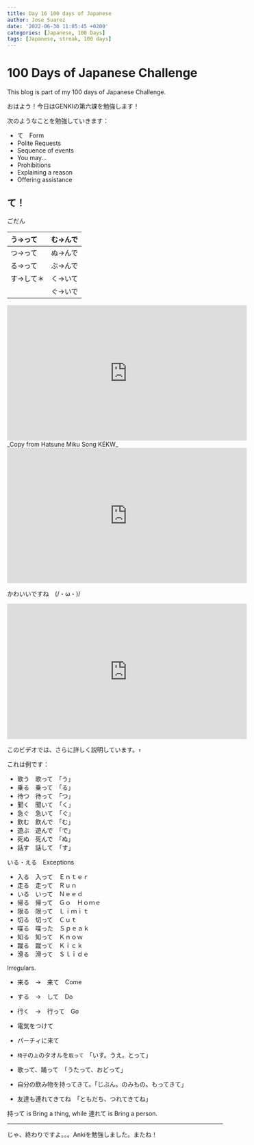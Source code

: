 ```yaml
---
title: Day 16 100 days of Japanese
author: Jose Suarez
date: '2022-06-30 11:05:45 +0200'
categories: [Japanese, 100 Days]
tags: [Japanese, streak, 100 days]
---
```


# 100 Days of Japanese Challenge
This blog is part of my 100 days of Japanese Challenge.

おはよう！今日はGENKIの第六課を勉強します！

次のようなことを勉強していきます：
* て　Form
* Polite Requests
* Sequence of events
* You may...
* Prohibitions
* Explaining a reason
* Offering assistance

## て！
ごだん

| う→って  | む→んで                                                                                                                                  |
|:------|:--------------------------------------------------------------------------------------------------------------------------------------|
| つ→って  | ぬ→んで                                                                                                                                  |
| る→って  | ぶ→んで                                                                                                                                  |
| す→して＊ | く→<span style="background-color: var(--background-primary); color: var(--text-normal); font-family: var(--font-interface);">いて</span> |
|       | ぐ→いで                                                                                                                                  |  

<iframe width="560" height="315" src="https://www.youtube.com/embed/Dfh5FyVdhUI" title="YouTube video player" frameborder="0" allow="accelerometer; autoplay; clipboard-write; encrypted-media; gyroscope; picture-in-picture" allowfullscreen></iframe>
_Copy from Hatsune Miku Song KEKW_

<iframe width="560" height="315" src="https://www.youtube.com/embed/qUOEE_zPOtc" title="YouTube video player" frameborder="0" allow="accelerometer; autoplay; clipboard-write; encrypted-media; gyroscope; picture-in-picture" allowfullscreen></iframe>

かわいいですね　(/・ω・)/

<iframe width="560" height="315" src="https://www.youtube.com/embed/2ARid5LeHAw" title="YouTube video player" frameborder="0" allow="accelerometer; autoplay; clipboard-write; encrypted-media; gyroscope; picture-in-picture" allowfullscreen></iframe>

このビデオでは、さらに詳しく説明しています。`↑`

これは例です：
* 歌う　歌って　「う」
* 乗る　乗って　「る」
* 待つ　待って　「つ」
* 聞く　聞いて　「く」
* 急ぐ　急いて　「ぐ」
* 飲む　飲んで　「む」
* 遊ぶ　遊んで　「で」
* 死ぬ　死んで　「ぬ」
* 話す　話して　「す」

いる・える　Exceptions

* 入る　入って　Ｅｎｔｅｒ
* 走る　走って　Ｒｕｎ
* いる　いって　Ｎｅｅｄ
* 帰る　帰って　Ｇｏ　Ｈｏｍｅ
* 限る　限って　Ｌｉｍｉｔ
* 切る　切って　Ｃｕｔ
* 喋る　喋った　Ｓｐｅａｋ
* 知る　知って　Ｋｎｏｗ
* 蹴る　蹴って　Ｋｉｃｋ
* 滑る　滑って　Ｓｌｉｄｅ

Irregulars.

* 来る　→　来て　Come
* する　→　して　Do
* 行く　→　行って　Go

* 電気をつけて
* パーチィに来て
* `椅子`の`上`のタオルを`取って`　「いす。うえ。とって」
* 歌って、踊って　「うたって、おどって」
* 自分の飲み物を持ってきて。「じぶん。のみもの。もってきて」
* 友達も連れてきてね　「ともだち、つれてきてね」

持って is Bring a thing, while 連れて is Bring a person.

---

じゃ、終わりですよ。。。Ankiを勉強しました。またね！